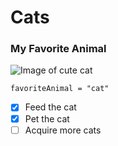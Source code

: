 # Cats
### My Favorite Animal
![Image of cute cat](https://images.pexels.com/photos/45201/kitty-cat-kitten-pet-45201.jpeg?cs=srgb&dl=pexels-pixabay-45201.jpg&fm=jpg)
```
favoriteAnimal = "cat"
```
- [x] Feed the cat
- [x] Pet the cat
- [ ] Acquire more cats
